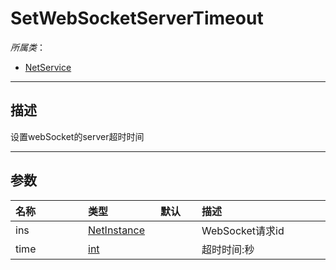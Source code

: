 # SetWebSocketServerTimeout

*所属类*：
* [NetService](/Api/Classes/Service/NetService.md)
------------------------------------------------------------------------------------------
## 描述

设置webSocket的server超时时间

------------------------------------------------------------------------------------------
## 参数

|<div style="width:100px">名称</div>|<div style="width:100px">类型</div>|<div style="width:50px">默认</div>|<div style="width:350px">描述</div>|
|:---|:---|:---|:---|
|ins|[NetInstance](/Api/DataType/NetInstance.md)||WebSocket请求id|
|time|[int](/Api/DataType/Number.md)||超时时间:秒|
